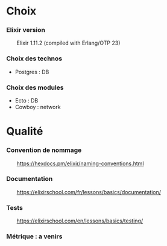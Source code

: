 # Choix
### Elixir version
&nbsp;&nbsp;&nbsp;&nbsp;&nbsp;&nbsp;&nbsp;Elixir 1.11.2 (compiled with Erlang/OTP 23)
### Choix des technos
* Postgres : DB
### Choix des modules
* Ecto : DB
* Cowboy : network

# Qualité
### Convention de nommage
&nbsp;&nbsp;&nbsp;&nbsp;&nbsp;&nbsp;&nbsp;https://hexdocs.pm/elixir/naming-conventions.html

### Documentation
&nbsp;&nbsp;&nbsp;&nbsp;&nbsp;&nbsp;&nbsp;https://elixirschool.com/fr/lessons/basics/documentation/

### Tests
&nbsp;&nbsp;&nbsp;&nbsp;&nbsp;&nbsp;&nbsp;https://elixirschool.com/en/lessons/basics/testing/

### Métrique : a venirs
